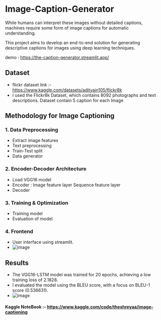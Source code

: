 # Image-Caption-Generator

While humans can interpret these images without detailed captions, machines require some form of image captions for automatic understanding.

This project aims to develop an end-to-end solution for generating descriptive captions for images using deep learning techniques.

demo : https://the-caption-generator.streamlit.app/

## Dataset
- flickr dataset link :- https://www.kaggle.com/datasets/adityajn105/flickr8k
- I used the Flickr8k Dataset, which contains 8092 photographs and text descriptions. Dataset contain 5 caption for each Image

## Methodology for Image Captioning

### 1. Data Preprocessing
- Extract image features
- Text preprocessing
- Train-Test split
- Data generator

### 2. Encoder-Decoder Architecture
- Load VGG16 model
- Encoder : 
       Image feature layer
       Sequence feature layer
- Decoder


### 3. Training & Optimization
- Training model
- Evaluation of model

### 4. Frontend
- User interface using streamlit.
- ![image](https://github.com/user-attachments/assets/177f5a85-ccb5-4e75-a143-433743d0a349)



## Results
- The VGG16-LSTM model was trained for 20 epochs, achieving a low training loss of 2.1828.
- I evaluated the model using the BLEU score, with a focus on BLEU-1 score (0.536631).
- ![image](https://github.com/user-attachments/assets/b428ecdf-1e85-45f0-8474-855892088227)



#### Kaggle NoteBook :- https://www.kaggle.com/code/theshreyaa/image-captioning
